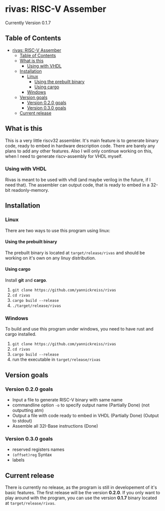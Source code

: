 # rivas: RISC-V Assember #

Currently Version 0.1.7

## Table of Contents ##

- [rivas: RISC-V Assember](#rivas-risc-v-assember)
  - [Table of Contents](#table-of-contents)
  - [What is this](#what-is-this)
    - [Using with VHDL](#using-with-vhdl)
  - [Installation](#installation)
    - [Linux](#linux)
      - [Using the prebuilt binary](#using-the-prebuilt-binary)
      - [Using cargo](#using-cargo)
    - [Windows](#windows)
  - [Version goals](#version-goals)
    - [Version 0.2.0 goals](#version-020-goals)
    - [Version 0.3.0 goals](#version-030-goals)
  - [Current release](#current-release)

## What is this ##

This is a very little riscv32 assembler. 
It's main feature is to generate binary code, ready to embed in hardware description code.
There are barely any plans to add any other features.
Also I will only continue working on this, when I need to generate riscv-assembly for VHDL myself.

### Using with VHDL ###

Rivas is meant to be used with vhdl (and maybe verilog in the future, if I need that).
The assembler can output code, that is ready to embed in a 32-bit readonly-memory.

## Installation ##

### Linux ###

There are two ways to use this program using linux:

#### Using the prebuilt binary ####

The prebuilt binary is located at `target/release/rivas` and should be working on it's own on any linuy distribution.

#### Using cargo ####

Install **git** and **cargo**.

1. `git clone https://github.com/yannickreiss/rivas`
2. `cd rivas`
3. `cargo build --release`
4. `./target/release/rivas`

### Windows ###

To build and use this program under windows, you need to have rust and cargo installed.

1. `git clone https://github.com/yannickreiss/rivas`
2. `cd rivas`
3. `cargo build --release`
4. run the executable in `target/release/rivas`

## Version goals ##

### Version 0.2.0 goals ###

- Input a file to generate RISC-V binary with same name
- commandline option `-o` to specify output name (Partially Done) (not outputting atm)
- Output a file with code ready to embed in VHDL (Partially Done) (Output to stdout)
- Assemble all 32I-Base instructions (Done)

### Version 0.3.0 goals ###

- reserved registers names
- `(offset)reg` Syntax
- labels

## Current release ##

There is currently no release, as the program is still in developement of it's basic features.
The first release will be the version **0.2.0**.
If you only want to play around with the program, you can use the version **0.1.7** binary located at `target/release/rivas`.
